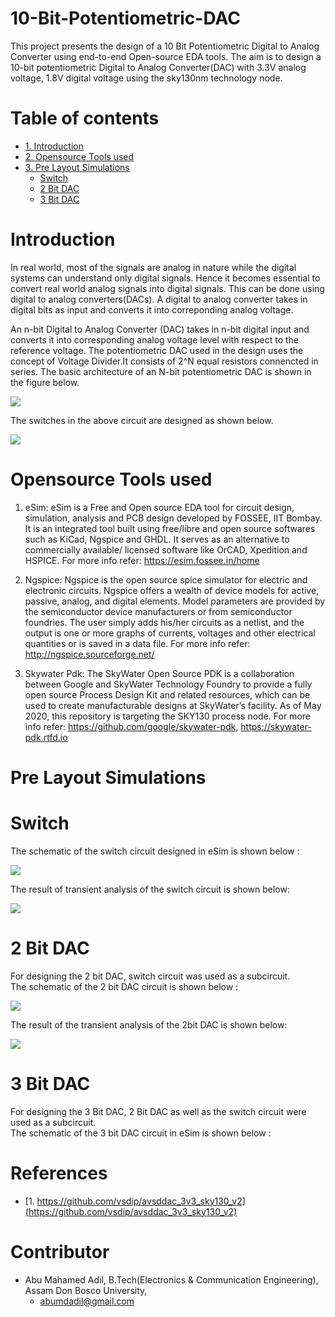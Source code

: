 # 10-Bit-Potentiometric-DAC

This project presents the design of a 10 Bit Potentiometric Digital to Analog Converter using end-to-end Open-source EDA tools. The aim is to design a 10-bit potentiometric Digital to Analog Converter(DAC) with 3.3V analog voltage, 1.8V digital voltage  using the sky130nm technology node.

# Table of contents

  * [1. Introduction](#introduction)
  * [2. Opensource Tools used](#opensource-tools-used)
  * [3. Pre Layout Simulations](#pre-layout-simulations)
     + [Switch](#switch)
     + [2 Bit DAC](#2-bit-dac)
     + [3 Bit DAC](#3-bit-dac)

# Introduction

In real world, most of the signals are analog in nature while the digital systems can understand only digital signals. Hence it becomes essential to convert real world analog signals into digital signals. This can be done using digital to analog converters(DACs). A digital to analog converter takes in digital bits as input and converts it into correponding analog voltage.

An n-bit Digital to Analog Converter (DAC) takes in n-bit digital input and converts it into corresponding analog voltage level with respect to the reference voltage. The potentiometric DAC used in the design uses the concept of Voltage Divider.It consists of 2^N equal resistors connencted in series. The basic architecture of an N-bit potentiometric DAC is shown in the figure below.

![](Images/N-bit-DAC.png)

The switches in the above circuit are designed as shown below.

![](Images/switch_circuit.png)

# Opensource Tools used

1. eSim: eSim is a Free and Open source EDA tool for circuit design, simulation, analysis and PCB design developed by FOSSEE, IIT Bombay. It is an integrated tool built using free/libre and open source softwares such as KiCad, Ngspice and GHDL. It serves as an alternative to commercially available/ licensed software like OrCAD, Xpedition and HSPICE. For more info refer: https://esim.fossee.in/home

2. Ngspice: Ngspice is the open source spice simulator for electric and electronic circuits. Ngspice offers a wealth of device models for active, passive, analog, and digital elements. Model parameters are provided by the semiconductor device manufacturers or from semiconductor foundries. The user simply adds his/her circuits as a netlist, and the output is one or more graphs of currents, voltages and other electrical quantities or is saved in a data file. For more info refer: http://ngspice.sourceforge.net/

3. Skywater Pdk: The SkyWater Open Source PDK is a collaboration between Google and SkyWater Technology Foundry to provide a fully open source Process Design Kit and related resources, which can be used to create manufacturable designs at SkyWater’s facility. As of May 2020, this repository is targeting the SKY130 process node. For more info refer: https://github.com/google/skywater-pdk, https://skywater-pdk.rtfd.io

# Pre Layout Simulations
   
  # Switch 
  
 The schematic of the switch circuit designed in eSim is shown below :
   
 ![](Schematics/switch_A.png)

The result of transient analysis of the switch circuit is shown below:

 ![](Simulation_Outputs/switch_A_op.png)

# 2 Bit DAC

For designing the 2 bit DAC, switch circuit was used as a subcircuit.\
The schematic of the 2 bit DAC circuit  is shown below :

 ![](Schematics/2bit_DAC_A.png)
 
 The result of the transient analysis of the 2bit DAC is shown below:
 
 ![](Simulation_Outputs/2bit_DAC_A_op.png)
 
# 3 Bit DAC

For designing the 3 Bit DAC, 2 Bit DAC as well as the switch circuit were used as a subcircuit.\
The schematic of the 3 bit DAC circuit in eSim is shown below :

# References

  * [1. https://github.com/vsdip/avsddac_3v3_sky130_v2](https://github.com/vsdip/avsddac_3v3_sky130_v2)
 
# Contributor

  * Abu Mahamed Adil, B.Tech(Electronics & Communication Engineering), Assam Don Bosco University, 
    - [abumdadil@gmail.com](abumdadil@gmail.com)
